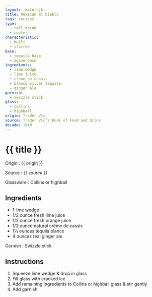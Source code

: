 ```yaml
---
layout: _main.njk
title: Mexican el Diablo
tags: recipes
type:
  - tall drink
  - cooler
characteristic:
  - built
  - stirred
base:
  - tequila base
  - agave base
ingredients:
  - lime wedge
  - lime juice
  - creme de cassis
  - blanco silver tequila
  - ginger ale
garnish:
  - swizzle stick
glass:
  - collins
  - highball
origin: Trader Vic
source: Trader Vic’s Book of Food and Drink
decade: 1940
---
```


<!-- markdownlint-disable MD025 -->
# {{ title }}
<!-- markdownlint-disable MD025 -->

Origin
  : {{ origin }}

Source
  : <cite>{{ source }}</cite>

Glassware
  : Collins or highball

## Ingredients

- 1 lime wedge
- 1/2 ounce fresh lime juice
- 1/2 ounce fresh orange juice
- 1/2 ounce natural crème de cassis
- 1&frac12; ounces tequila blanco
- 4 ounces real ginger ale

Garnish
  : Swizzle stick

## Instructions

1. Squeeze lime wedge & drop in glass
2. Fill glass with cracked ice
3. Add remaining ingredients to Collins or highball glass & stir gently
4. Add garnish
